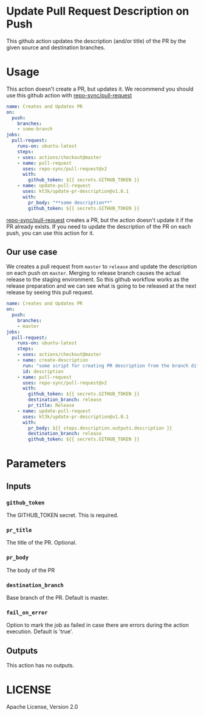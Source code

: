 # Update Pull Request Description on Push

This github action updates the description (and/or title) of the PR by the given source and destination branches.

# Usage

This action doesn't create a PR, but updates it. We recommend you should use this github action with [repo-sync/pull-request][]

```yml
name: Creates and Updates PR
on:
  push:
    branches:
    - some-branch
jobs:
  pull-request:
    runs-on: ubuntu-latest
    steps:
    - uses: actions/checkout@master
    - name: pull-request
      uses: repo-sync/pull-request@v2
      with:
        github_token: ${{ secrets.GITHUB_TOKEN }}
    - name: update-pull-request
      uses: kt3k/update-pr-description@v1.0.1
      with:
        pr_body: "**some description**"
        github_token: ${{ secrets.GITHUB_TOKEN }}
```

[repo-sync/pull-request][] creates a PR, but the action doesn't update it if the PR already exists. If you need to update the description of the PR on each push, you can use this action for it.

## Our use case

We creates a pull request from `master` to `release` and update the description on each push on `master`. Merging to release branch causes the actual release to the staging environment. So this github workflow works as the release preparation and we can see what is going to be released at the next release by seeing this pull request.

```yml
name: Creates and Updates PR
on:
  push:
    branches:
    - master
jobs:
  pull-request:
    runs-on: ubuntu-latest
    steps:
    - uses: actions/checkout@master
    - name: create-description
      run: "some script for creating PR description from the branch diff"
      id: description
    - name: pull-request
      uses: repo-sync/pull-request@v2
      with:
        github_token: ${{ secrets.GITHUB_TOKEN }}
        destination_branch: release
        pr_title: Release
    - name: update-pull-request
      uses: kt3k/update-pr-description@v1.0.1
      with:
        pr_body: ${{ steps.description.outputs.description }}
        destination_branch: release
        github_token: ${{ secrets.GITHUB_TOKEN }}
```

# Parameters

## Inputs

### `github_token`

The GITHUB_TOKEN secret. This is required.

### `pr_title`

The title of the PR. Optional.

### `pr_body`

The body of the PR

### `destination_branch`

Base branch of the PR. Default is master.

### `fail_on_error`

Option to mark the job as failed in case there are errors during the action execution. Default is 'true'.

## Outputs

This action has no outputs.

# LICENSE

Apache License, Version 2.0

[repo-sync/pull-request]: https://github.com/repo-sync/pull-request
